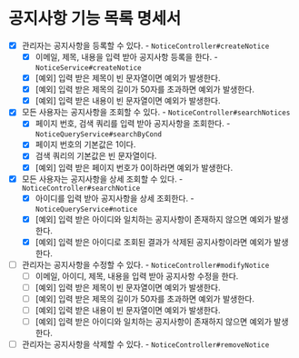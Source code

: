# 공지사항 기능 목록 명세서

* [x] 관리자는 공지사항을 등록할 수 있다. - `NoticeController#createNotice`
  * [x] 이메일, 제목, 내용을 입력 받아 공지사항 등록을 한다. - `NoticeService#createNotice`
  * [x] [예외] 입력 받은 제목이 빈 문자열이면 예외가 발생한다.
  * [x] [예외] 입력 받은 제목의 길이가 50자를 초과하면 예외가 발생한다.
  * [x] [예외] 입력 받은 내용이 빈 문자열이면 예외가 발생한다.
* [x] 모든 사용자는 공지사항을 조회할 수 있다. - `NoticeController#searchNotices`
  * [x] 페이지 번호, 검색 쿼리를 입력 받아 공지사항을 조회한다. - `NoticeQueryService#searchByCond`
  * [x] 페이지 번호의 기본값은 1이다.
  * [x] 검색 쿼리의 기본값은 빈 문자열이다.
  * [x] [예외] 입력 받은 페이지 번호가 0이하라면 예외가 발생한다.
* [x] 모든 사용자는 공지사항을 상세 조회할 수 있다. - `NoticeController#searchNotice`
  * [x] 아이디를 입력 받아 공지사항을 상세 조회한다. - `NoticeQueryService#notice`
  * [x] [예외] 입력 받은 아이디와 일치하는 공지사항이 존재하지 않으면 예외가 발생한다.
  * [x] [예외] 입력 받은 아이디로 조회된 결과가 삭제된 공지사항이라면 예외가 발생한다.
* [ ] 관리자는 공지사항을 수정할 수 있다. - `NoticeController#modifyNotice`
  * [ ] 이메일, 아이디, 제목, 내용을 입력 받아 공지사항 수정을 한다.
  * [ ] [예외] 입력 받은 제목이 빈 문자열이면 예외가 발생한다.
  * [ ] [예외] 입력 받은 제목의 길이가 50자를 초과하면 예외가 발생한다.
  * [ ] [예외] 입력 받은 내용이 빈 문자열이면 예외가 발생한다.
  * [ ] [예외] 입력 받은 아이디와 일치하는 공지사항이 존재하지 않으면 예외가 발생한다.
* [ ] 관리자는 공지사항을 삭제할 수 있다. - `NoticeController#removeNotice`